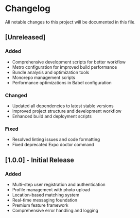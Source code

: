# Changelog

All notable changes to this project will be documented in this file.

## [Unreleased]

### Added

- Comprehensive development scripts for better workflow
- Metro configuration for improved build performance
- Bundle analysis and optimization tools
- Monorepo management scripts
- Performance optimizations in Babel configuration

### Changed

- Updated all dependencies to latest stable versions
- Improved project structure and development workflow
- Enhanced build and deployment scripts

### Fixed

- Resolved linting issues and code formatting
- Fixed deprecated Expo doctor command

## [1.0.0] - Initial Release

### Added

- Multi-step user registration and authentication
- Profile management with photo upload
- Location-based matching system
- Real-time messaging foundation
- Premium feature framework
- Comprehensive error handling and logging
